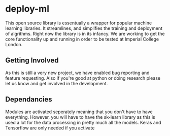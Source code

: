 # deploy-ml
This open source library is essentually a wrapper for popular machine learning libraries. It streamlines, and simplifies the training and deployment of algrithms. Right now the library is in its infancy. We are working to get the core functionality up and running in order to be tested at Imperial College London. 

## Getting Involved
As this is still a very new project, we have enabled bug reporting and feature requesting. Also if you're good at python or doing research please let us know and get involved in the development. 

## Dependancies 
Modules are activated seperately meaning that you don't have to have everything. However, you will have to have the sk-learn library as this is used a lot for the data processing in pretty much all the models. Keras and Tensorflow are only needed if you activate 
